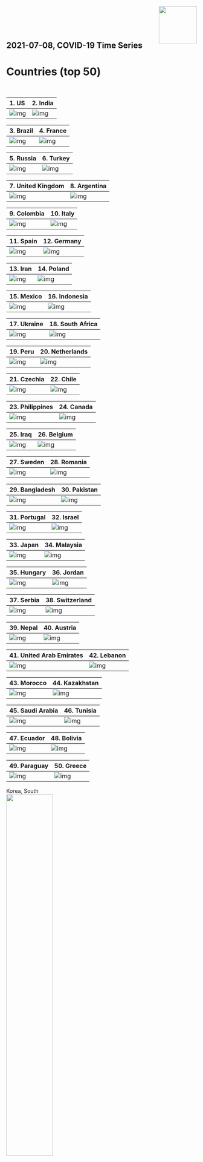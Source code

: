 <img align="right"  height="100" src="/doc/utsw-master-logo-cmyk+BI.png">

 <p>&nbsp;</p> 

 <p>&nbsp;</p> 

## 2021-07-08, COVID-19 Time Series
# Countries (top 50)


 <p>&nbsp;</p> 

|  1. US  |  2. India  |  
|  :---   |   :---   |  
|  ![img](/output/countries_current/US_newCases.png)  |  ![img](/output/countries_current/India_newCases.png)  |  

|  3. Brazil  |  4. France  |  
|  :---   |   :---   |  
|  ![img](/output/countries_current/Brazil_newCases.png)  |  ![img](/output/countries_current/France_newCases.png)  |  

|  5. Russia  |  6. Turkey  |  
|  :---   |   :---   |  
|  ![img](/output/countries_current/Russia_newCases.png)  |  ![img](/output/countries_current/Turkey_newCases.png)  |  

|  7. United Kingdom  |  8. Argentina  |  
|  :---   |   :---   |  
|  ![img](/output/countries_current/United Kingdom_newCases.png)  |  ![img](/output/countries_current/Argentina_newCases.png)  |  

|  9. Colombia  |  10. Italy  |  
|  :---   |   :---   |  
|  ![img](/output/countries_current/Colombia_newCases.png)  |  ![img](/output/countries_current/Italy_newCases.png)  |  

|  11. Spain  |  12. Germany  |  
|  :---   |   :---   |  
|  ![img](/output/countries_current/Spain_newCases.png)  |  ![img](/output/countries_current/Germany_newCases.png)  |  

|  13. Iran  |  14. Poland  |  
|  :---   |   :---   |  
|  ![img](/output/countries_current/Iran_newCases.png)  |  ![img](/output/countries_current/Poland_newCases.png)  |  

|  15. Mexico  |  16. Indonesia  |  
|  :---   |   :---   |  
|  ![img](/output/countries_current/Mexico_newCases.png)  |  ![img](/output/countries_current/Indonesia_newCases.png)  |  

|  17. Ukraine  |  18. South Africa  |  
|  :---   |   :---   |  
|  ![img](/output/countries_current/Ukraine_newCases.png)  |  ![img](/output/countries_current/South Africa_newCases.png)  |  

|  19. Peru  |  20. Netherlands  |  
|  :---   |   :---   |  
|  ![img](/output/countries_current/Peru_newCases.png)  |  ![img](/output/countries_current/Netherlands_newCases.png)  |  

|  21. Czechia  |  22. Chile  |  
|  :---   |   :---   |  
|  ![img](/output/countries_current/Czechia_newCases.png)  |  ![img](/output/countries_current/Chile_newCases.png)  |  

|  23. Philippines  |  24. Canada  |  
|  :---   |   :---   |  
|  ![img](/output/countries_current/Philippines_newCases.png)  |  ![img](/output/countries_current/Canada_newCases.png)  |  

|  25. Iraq  |  26. Belgium  |  
|  :---   |   :---   |  
|  ![img](/output/countries_current/Iraq_newCases.png)  |  ![img](/output/countries_current/Belgium_newCases.png)  |  

|  27. Sweden  |  28. Romania  |  
|  :---   |   :---   |  
|  ![img](/output/countries_current/Sweden_newCases.png)  |  ![img](/output/countries_current/Romania_newCases.png)  |  

|  29. Bangladesh  |  30. Pakistan  |  
|  :---   |   :---   |  
|  ![img](/output/countries_current/Bangladesh_newCases.png)  |  ![img](/output/countries_current/Pakistan_newCases.png)  |  

|  31. Portugal  |  32. Israel  |  
|  :---   |   :---   |  
|  ![img](/output/countries_current/Portugal_newCases.png)  |  ![img](/output/countries_current/Israel_newCases.png)  |  

|  33. Japan  |  34. Malaysia  |  
|  :---   |   :---   |  
|  ![img](/output/countries_current/Japan_newCases.png)  |  ![img](/output/countries_current/Malaysia_newCases.png)  |  

|  35. Hungary  |  36. Jordan  |  
|  :---   |   :---   |  
|  ![img](/output/countries_current/Hungary_newCases.png)  |  ![img](/output/countries_current/Jordan_newCases.png)  |  

|  37. Serbia  |  38. Switzerland  |  
|  :---   |   :---   |  
|  ![img](/output/countries_current/Serbia_newCases.png)  |  ![img](/output/countries_current/Switzerland_newCases.png)  |  

|  39. Nepal  |  40. Austria  |  
|  :---   |   :---   |  
|  ![img](/output/countries_current/Nepal_newCases.png)  |  ![img](/output/countries_current/Austria_newCases.png)  |  

|  41. United Arab Emirates  |  42. Lebanon  |  
|  :---   |   :---   |  
|  ![img](/output/countries_current/United Arab Emirates_newCases.png)  |  ![img](/output/countries_current/Lebanon_newCases.png)  |  

|  43. Morocco  |  44. Kazakhstan  |  
|  :---   |   :---   |  
|  ![img](/output/countries_current/Morocco_newCases.png)  |  ![img](/output/countries_current/Kazakhstan_newCases.png)  |  

|  45. Saudi Arabia  |  46. Tunisia  |  
|  :---   |   :---   |  
|  ![img](/output/countries_current/Saudi Arabia_newCases.png)  |  ![img](/output/countries_current/Tunisia_newCases.png)  |  

|  47. Ecuador  |  48. Bolivia  |  
|  :---   |   :---   |  
|  ![img](/output/countries_current/Ecuador_newCases.png)  |  ![img](/output/countries_current/Bolivia_newCases.png)  |  

|  49. Paraguay  |  50. Greece  |  
|  :---   |   :---   |  
|  ![img](/output/countries_current/Paraguay_newCases.png)  |  ![img](/output/countries_current/Greece_newCases.png)  |  

Korea, South  
<img src="/output/countries_current/Korea, South_newCases.png" width="49.5%"/>    

